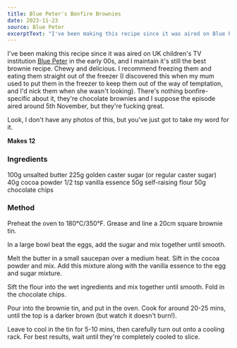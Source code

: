 ```yaml
---
title: Blue Peter's Bonfire Brownies 
date: 2023-11-23
source: Blue Peter
excerptText: "I've been making this recipe since it was aired on Blue Peter in the early 00s, and I maintain it's still the best brownie recipe."
---
```


I've been making this recipe since it was aired on UK children's TV institution [Blue Peter](https://en.wikipedia.org/wiki/Blue_Peter) in the early 00s, and I maintain it's still the best brownie recipe. Chewy and delicious. I recommend freezing them and eating them straight out of the freezer (I discovered this when my mum used to put them in the freezer to keep them out of the way of temptation, and I'd nick them when she wasn't looking). There's nothing bonfire-specific about it, they're chocolate brownies and I suppose the episode aired around 5th November, but they're fucking great.

Look, I don't have any photos of this, but you've just got to take my word for it.

**Makes 12**

### Ingredients
100g unsalted butter
225g golden caster sugar (or regular caster sugar)
40g cocoa powder
1/2 tsp vanilla essence
50g self-raising flour
50g chocolate chips

### Method

Preheat the oven to 180°C/350°F. Grease and line a 20cm square brownie tin.

In a large bowl beat the eggs, add the sugar and mix together until smooth. 

Melt the butter in a small saucepan over a medium heat. Sift in the cocoa powder and mix. Add this mixture along with the vanilla essence to the egg and sugar mixture. 

Sift the flour into the wet ingredients and mix together until smooth. Fold in the chocolate chips. 

Pour into the brownie tin, and put in the oven. Cook for around 20-25 mins, until the top is a darker brown (but watch it doesn't burn!).

Leave to cool in the tin for 5-10 mins, then carefully turn out onto a cooling rack. For best results, wait until they're completely cooled to slice. 